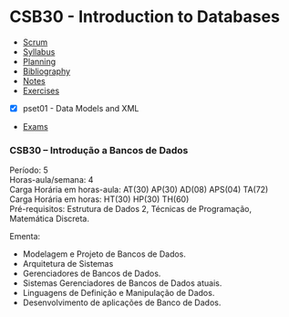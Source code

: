 # CSB30 - Introduction to Databases

 - [Scrum](https://github.com/guilmour/csb30-utfpr/projects/1?fullscreen=true)
 - [Syllabus](/1.%20Syllabus)
 - [Planning](/2.%20Planning)
 - [Bibliography](/3.%20Bibliography)
 - [Notes](/4.%20Notes)
 - [Exercises](/5.%20Exercises)
  - [x] pset01 - Data Models and XML
 - [Exams](/6.%20Exams)



### CSB30 – Introdução a Bancos de Dados
Período: 5 <br>
Horas-aula/semana: 4 <br>
Carga Horária em horas-aula: AT(30) AP(30) AD(08) APS(04) TA(72) <br>
Carga Horária em horas: HT(30) HP(30) TH(60) <br>
Pré-requisitos: Estrutura de Dados 2, Técnicas de Programação, Matemática Discreta. <br>

Ementa: 
 - Modelagem e Projeto de Bancos de Dados. 
 - Arquitetura de Sistemas
 - Gerenciadores de Bancos de Dados. 
 - Sistemas Gerenciadores de Bancos de Dados atuais.
 - Linguagens de Definição e Manipulação de Dados. 
 - Desenvolvimento de aplicações de Banco de Dados.
